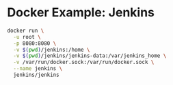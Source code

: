 # Docker Example: Jenkins

```sh
docker run \
  -u root \
  -p 8080:8080 \
  -v $(pwd)/jenkins:/home \
  -v $(pwd)/jenkins/jenkins-data:/var/jenkins_home \
  -v /var/run/docker.sock:/var/run/docker.sock \
  --name jenkins \
  jenkins/jenkins
```

